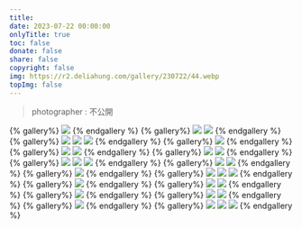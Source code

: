 ```yaml
---
title: 
date: 2023-07-22 00:00:00
onlyTitle: true
toc: false
donate: false
share: false
copyright: false
img: https://r2.deliahung.com/gallery/230722/44.webp
topImg: false
---
```


> photographer : 不公開

{% gallery%}
![](https://r2.deliahung.com/gallery/230722/30.webp)
{% endgallery %}
{% gallery%}
![](https://r2.deliahung.com/gallery/230722/31.webp)
![](https://r2.deliahung.com/gallery/230722/32.webp)
{% endgallery %}
{% gallery%}
![](https://r2.deliahung.com/gallery/230722/33.webp)
![](https://r2.deliahung.com/gallery/230722/34.webp)
![](https://r2.deliahung.com/gallery/230722/38.webp)
{% endgallery %}
{% gallery%}
![](https://r2.deliahung.com/gallery/230722/37.webp)
{% endgallery %}
{% gallery%}
![](https://r2.deliahung.com/gallery/230722/35.webp)
![](https://r2.deliahung.com/gallery/230722/36.webp)
{% endgallery %}
{% gallery%}
![](https://r2.deliahung.com/gallery/230722/39.webp)
![](https://r2.deliahung.com/gallery/230722/40.webp)
{% endgallery %}
{% gallery%}
![](https://r2.deliahung.com/gallery/230722/46.webp)
![](https://r2.deliahung.com/gallery/230722/47.webp)
![](https://r2.deliahung.com/gallery/230722/48.webp)
{% endgallery %}
{% gallery%}
![](https://r2.deliahung.com/gallery/230722/42.webp)
![](https://r2.deliahung.com/gallery/230722/43.webp)
{% endgallery %}
{% gallery%}
![](https://r2.deliahung.com/gallery/230722/45.webp)
{% endgallery %}
{% gallery%}
![](https://r2.deliahung.com/gallery/230722/49.webp)
![](https://r2.deliahung.com/gallery/230722/50.webp)
![](https://r2.deliahung.com/gallery/230722/51.webp)
{% endgallery %}
{% gallery%}
![](https://r2.deliahung.com/gallery/230722/53.webp)
{% endgallery %}
{% gallery%}
![](https://r2.deliahung.com/gallery/230722/54.webp)
![](https://r2.deliahung.com/gallery/230722/55.webp)
{% endgallery %}
{% gallery%}
![](https://r2.deliahung.com/gallery/230722/60.webp)
{% endgallery %}
{% gallery%}
![](https://r2.deliahung.com/gallery/230722/57.webp)
![](https://r2.deliahung.com/gallery/230722/58.webp)
{% endgallery %}
{% gallery%}
![](https://r2.deliahung.com/gallery/230722/56.webp)
{% endgallery %}
{% gallery%}
![](https://r2.deliahung.com/gallery/230722/61.webp)
![](https://r2.deliahung.com/gallery/230722/62.webp)
![](https://r2.deliahung.com/gallery/230722/63.webp)
{% endgallery %}

